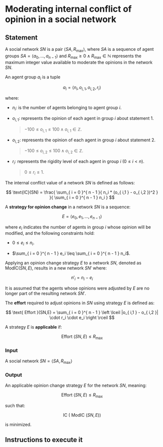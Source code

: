 # Moderating internal conflict of opinion in a social network

## Statement

A social network $SN$ is a pair $\langle SA,R_{ \max } \rangle$, where $SA$ is a sequence of agent groups $SA = \langle a_0,\dots,a_{ n - 1 } \rangle$ and $R_{ \max } \geq 0 \land R_{ \max } \in \mathbb{ N }$ represents the maximum integer value available to moderate the opinions in the network $SN$.

An agent group $a_i$ is a tuple

$$
a_i = \langle n_i,o_{ i,1 },o_{ i,2 },r_i \rangle
$$

where:

- $n_i$: is the number of agents belonging to agent group $i$.

- $o_{ i,1 }$: represents the opinion of each agent in group $i$ about statement $1$.

	> $-100 \leq o_{ i,1 } \leq 100 \land o_{ i,1 } \in \mathbb{ Z }$.

- $o_{ i,2 }$: represents the opinion of each agent in group $i$ about statement $2$.

	> $-100 \leq o_{ i,2 } \leq 100 \land o_{ i,2 } \in \mathbb{ Z }$.

- $r_i$: represents the rigidity level of each agent in group $i$ ($0 \leq i < n$).

	> $0 \leq r_i \leq 1$.

The internal conflict value of a network $SN$ is defined as follows:

$$
\text{IC}(SN) = \frac{ \sum_{ i = 0 }^{ n - 1 }{ n_i * (o_{ i,1 } - o_{ i,2 })^2 } }{ \sum_{ i = 0 }^{ n - 1 } n_i }
$$

A **strategy for opinion change** in a network $SN$ is a sequence:

$$
E = \langle e_0,e_1,\dots,e_{ n - 1 } \rangle
$$

where $e_i$ indicates the number of agents in group $i$ whose opinion will be modified, and the following constraints hold:

- $0 \leq e_i \leq n_i$.

- $\sum_{ i = 0 }^{ n - 1 } e_i \leq \sum_{ i = 0 }^{ n - 1 } n_i$.

Applying an opinion change strategy $E$ to a network $SN$, denoted as $\text{ModIC}(SN,E)$, results in a new network ${SN}'$ where:

$$
{ n' }_i = n_i - e_i
$$

It is assumed that the agents whose opinions were adjusted by $E$ are no longer part of the resulting network ${SN}'$.

The **effort** required to adjust opinions in $SN$ using strategy $E$ is defined as:

$$
\text{ Effort }(SN,E) = \sum_{ i = 0 }^{ n - 1 } \left \lceil |o_{ i,1 } - o_{ i,2 }| \cdot r_i \cdot e_i \right \rceil
$$

A strategy $E$ is **applicable** if:

$$
\text{ Effort }(SN,E) \leq R_{ \max }
$$

### Input

A social network $SN = \langle SA,R_{ \max } \rangle$

### Output

An applicable opinion change strategy $E$ for the network $SN$, meaning:

$$
\text{ Effort }(SN,E) \leq R_{ \max }
$$

such that:

$$
\text{ IC }(\text{ ModIC }(SN,E))
$$

is minimized.

## Instructions to execute it
